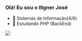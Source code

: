 ### Olá! Eu sou o Illgner José

- 🔭 Sistemas de Informação(4/8)
- 🐘 Estudando PHP (BackEnd)

<picture>
  <source
    srcset="https://github-readme-stats.vercel.app/api?username=IllgnerJose&show_icons=true&theme=dark"
    media="(prefers-color-scheme: dark)"
  />
  <source
    srcset="https://github-readme-stats.vercel.app/api?username=IllgnerJose&show_icons=true"
    media="(prefers-color-scheme: light), (prefers-color-scheme: no-preference)"
  />
  <img src="https://github-readme-stats.vercel.app/api?username=IllgnerJose&show_icons=true" />
</picture>


